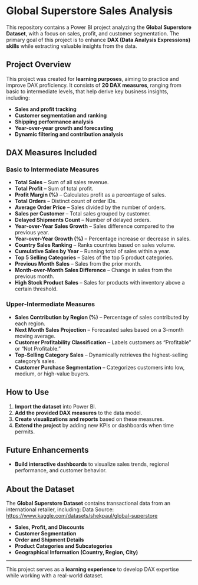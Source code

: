 # Global Superstore Sales Analysis

This repository contains a Power BI project analyzing the **Global Superstore Dataset**, with a focus on sales, profit, and customer segmentation. The primary goal of this project is to enhance **DAX (Data Analysis Expressions) skills** while extracting valuable insights from the data.

## Project Overview

This project was created for **learning purposes**, aiming to practice and improve DAX proficiency. It consists of **20 DAX measures**, ranging from basic to intermediate levels, that help derive key business insights, including:

- **Sales and profit tracking**
- **Customer segmentation and ranking**
- **Shipping performance analysis**
- **Year-over-year growth and forecasting**
- **Dynamic filtering and contribution analysis**

## DAX Measures Included

### Basic to Intermediate Measures

- **Total Sales** – Sum of all sales revenue.
- **Total Profit** – Sum of total profit.
- **Profit Margin (%)** – Calculates profit as a percentage of sales.
- **Total Orders** – Distinct count of order IDs.
- **Average Order Price** – Sales divided by the number of orders.
- **Sales per Customer** – Total sales grouped by customer.
- **Delayed Shipments Count** – Number of delayed orders.
- **Year-over-Year Sales Growth** – Sales difference compared to the previous year.
- **Year-over-Year Growth (%)** – Percentage increase or decrease in sales.
- **Country Sales Ranking** – Ranks countries based on sales volume.
- **Cumulative Sales by Year** – Running total of sales within a year.
- **Top 5 Selling Categories** – Sales of the top 5 product categories.
- **Previous Month Sales** – Sales from the prior month.
- **Month-over-Month Sales Difference** – Change in sales from the previous month.
- **High Stock Product Sales** – Sales for products with inventory above a certain threshold.

### Upper-Intermediate Measures

- **Sales Contribution by Region (%)** – Percentage of sales contributed by each region.
- **Next Month Sales Projection** – Forecasted sales based on a 3-month moving average.
- **Customer Profitability Classification** – Labels customers as “Profitable” or “Not Profitable.”
- **Top-Selling Category Sales** – Dynamically retrieves the highest-selling category’s sales.
- **Customer Purchase Segmentation** – Categorizes customers into low, medium, or high-value buyers.

## How to Use

1. **Import the dataset** into Power BI.
2. **Add the provided DAX measures** to the data model.
3. **Create visualizations and reports** based on these measures.
4. **Extend the project** by adding new KPIs or dashboards when time permits.

## Future Enhancements

- **Build interactive dashboards** to visualize sales trends, regional performance, and customer behavior.

## About the Dataset

The **Global Superstore Dataset** contains transactional data from an international retailer, including:
Data Source: https://www.kaggle.com/datasets/shekpaul/global-superstore
- **Sales, Profit, and Discounts**
- **Customer Segmentation**
- **Order and Shipment Details**
- **Product Categories and Subcategories**
- **Geographical Information (Country, Region, City)**

---

This project serves as a **learning experience** to develop DAX expertise while working with a real-world dataset.
